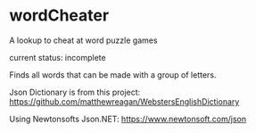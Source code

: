# wordCheater
A lookup to cheat at word puzzle games

current status: incomplete

Finds all words that can be made with a group of letters.

Json Dictionary is from this project: https://github.com/matthewreagan/WebstersEnglishDictionary

Using Newtonsofts Json.NET: https://www.newtonsoft.com/json
